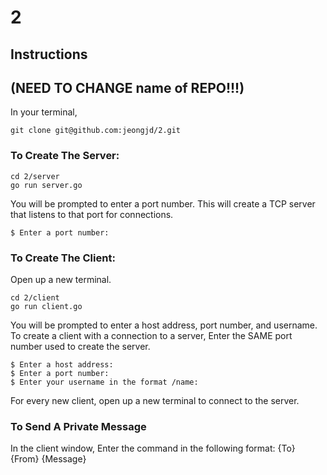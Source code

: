 # 2

## Instructions

## (NEED TO CHANGE name of REPO!!!) 
In your terminal, 

    git clone git@github.com:jeongjd/2.git 
   
### To Create The Server:

    cd 2/server
    go run server.go 

You will be prompted to enter a port number. This will create a TCP server that listens to that port for connections. 

    $ Enter a port number: 
    
### To Create The Client:

Open up a new terminal. 

    cd 2/client
    go run client.go 
    
You will be prompted to enter a host address, port number, and username. 
To create a client with a connection to a server, Enter the SAME port number used to create the server. 

    $ Enter a host address:
    $ Enter a port number: 
    $ Enter your username in the format /name: 

For every new client, open up a new terminal to connect to the server. 

### To Send A Private Message
In the client window, Enter the command in the following format: {To} {From} {Message}


